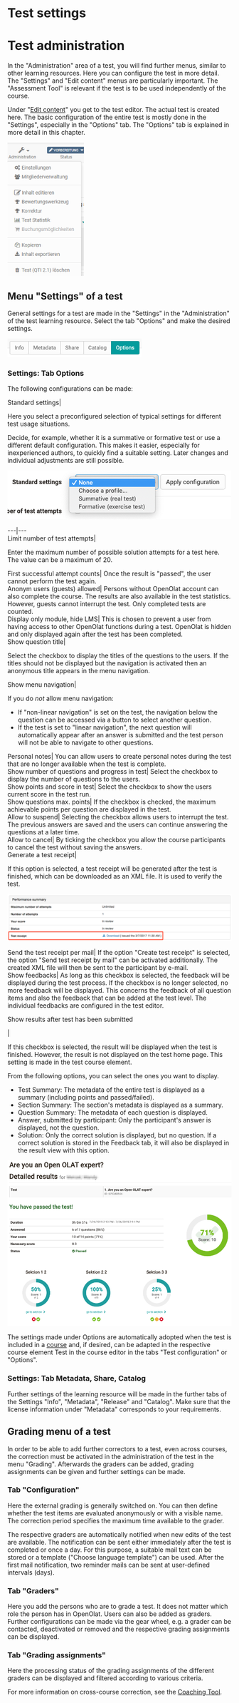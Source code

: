# Test settings

# Test administration

In the "Administration" area of a test, you will find further menus, similar
to other learning resources. Here you can configure the test in more detail.
The "Settings" and "Edit content" menus are particularly important. The
"Assessment Tool" is relevant if the test is to be used independently of the
course.  

Under "[Edit content](Test+editor+QTI+2.1.html)" you get to the test editor.
The actual test is created here. The basic configuration of the entire test is
mostly done in the "Settings", especially in the "Options" tab. The "Options"
tab is explained in more detail in this chapter.

![](assets/Test_Administration.png)

## Menu "Settings" of a test

General settings for a test are made in the "Settings" in the "Administration"
of the test learning resource. Select the tab "Options" and make the desired
settings.

![](assets/Test_options_EN.png)

### Settings: Tab Options

The following configurations can be made:

Standard settings|

Here you select a preconfigured selection of typical settings for different
test usage situations.

Decide, for example, whether it is a summative or formative test or use a
different default configuration. This makes it easier, especially for
inexperienced authors, to quickly find a suitable setting. Later changes and
individual adjustments are still possible.

![](assets/Test_profile_EN.png)  
  
---|---  
Limit number of test attempts|

Enter the maximum number of possible solution attempts for a test here. The
value can be a maximum of 20.  
  
First successful attempt counts| Once the result is "passed", the user cannot
perform the test again.  
Anonym users (guests) allowed| Persons without OpenOlat account can also
complete the course. The results are also available in the test statistics.
However, guests cannot interrupt the test. Only completed tests are counted.  
Display only module, hide LMS| This is chosen to prevent a user from having
access to other OpenOlat functions during a test. OpenOlat is hidden and only
displayed again after the test has been completed.  
Show question title|

Select the checkbox to display the titles of the questions to the users. If
the titles should not be displayed but the navigation is activated then an
anonymous title appears in the menu navigation.  
  
Show menu navigation|

If you do _not_ allow menu navigation:

  * If "non-linear navigation" is set on the test, the navigation below the question can be accessed via a button to select another question.
  * If the test is set to "linear navigation", the next question will automatically appear after an answer is submitted and the test person will not be able to navigate to other questions.

  
Personal notes| You can allow users to create personal notes during the test
that are no longer available when the test is complete.  
Show number of questions and progress in test| Select the checkbox to display
the number of questions to the users.  
Show points and score in test| Select the checkbox to show the users current
score in the test run.  
Show questions max. points| If the checkbox is checked, the maximum achievable
points per question are displayed in the test.  
Allow to suspend| Selecting the checkbox allows users to interrupt the test.
The previous answers are saved and the users can continue answering the
questions at a later time.  
Allow to cancel| By ticking the checkbox you allow the course participants to
cancel the test without saving the answers.  
Generate a test receipt|

If this option is selected, a test receipt will be generated after the test is
finished, which can be downloaded as an XML file. It is used to verify the
test.

![](assets/test_receipt_EN.png)  
  
Send the test receipt per mail| If the option "Create test receipt" is
selected, the option "Send test receipt by mail" can be activated
additionally. The created XML file will then be sent to the participant by
e-mail.  
Show feedbacks| As long as this checkbox is selected, the feedback will be
displayed during the test process. If the checkbox is no longer selected, no
more feedback will be displayed. This concerns the feedback of all question
items and also the feedback that can be added at the test level. The
individual feedbacks are configured in the test editor.  
  
Show results after test has been submitted

|

If this checkbox is selected, the result will be displayed when the test is
finished. However, the result is not displayed on the test home page. This
setting is made in the test course element.

From the following options, you can select the ones you want to display.

  * Test Summary: The metadata of the entire test is displayed as a summary (including points and passed/failed).
  * Section Summary: The section's metadata is displayed as a summary.
  * Question Summary: The metadata of each question is displayed.
  * Answer, submitted by participant: Only the participant's answer is displayed, not the question.
  * Solution: Only the correct solution is displayed, but no question. If a correct solution is stored in the Feedback tab, it will also be displayed in the result view with this option.

  

![](assets/Test_results_EN.png)  
  
The settings made under Options are automatically adopted when the test is
included in a [course](Tests+at+course+level.html) and, if desired, can be
adapted in the respective course element Test in the course editor in the tabs
"Test configuration" or "Options".

### Settings: Tab Metadata, Share, Catalog

Further settings of the learning resource will be made in the further tabs of
the Settings "Info", "Metadata", "Release" and "Catalog". Make sure that the
license information under "Metadata" corresponds to your requirements.

## Grading menu of a test

In order to be able to add further correctors to a test, even across courses,
the correction must be activated in the administration of the test in the menu
"Grading". Afterwards the graders can be added, grading assignments can be
given and further settings can be made.

### Tab "Configuration"

Here the external grading is generally switched on. You can then define
whether the test items are evaluated anonymously or with a visible name. The
correction period specifies the maximum time available to the grader.

The respective graders are automatically notified when new edits of the test
are available. The notification can be sent either immediately after the test
is completed or once a day. For this purpose, a suitable mail text can be
stored or a template ("Choose language template") can be used. After the first
mail notification, two reminder mails can be sent at user-defined intervals
(days).

### Tab "Graders"

Here you add the persons who are to grade a test. It does not matter which
role the person has in OpenOlat. Users can also be added as graders. Further
configurations can be made via the gear wheel, e.g. a grader can be contacted,
deactivated or removed and the respective grading assignments can be
displayed.

### Tab "Grading assignments"

Here the processing status of the grading assignments of the different graders
can be displayed and filtered according to various criteria.

For more information on cross-course correction, see the [Coaching
Tool](Coaching.html).

  

